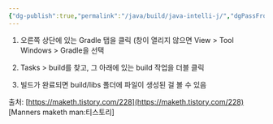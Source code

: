 ```yaml
---
{"dg-publish":true,"permalink":"/java/build/java-intelli-j/","dgPassFrontmatter":true,"noteIcon":""}
---
```



1. 오른쪽 상단에 있는 Gradle 탭을 클릭 (창이 열리지 않으면 View > Tool Windows > Gradle을 선택

2.  Tasks > build를 찾고, 그 아래에 있는 build 작업을 더블 클릭

3. 빌드가 완료되면  build/libs 폴더에 파일이 생성된 걸 볼 수 있음





출처: [https://maketh.tistory.com/228](https://maketh.tistory.com/228) [Manners maketh man:티스토리]
